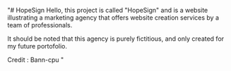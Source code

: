 "# HopeSign
Hello, this project is called "HopeSign" and is a website illustrating a marketing agency that offers website creation services by a team of professionals. 

It should be noted that this agency is purely fictitious, and only created for my future portofolio.


Credit : Bann-cpu
" 
